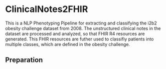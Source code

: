 # ClinicalNotes2FHIR
This is a NLP Phenotyping Pipeline for extracting and classifying the i2b2 obesity challenge dataset from 2008. 
The unstructured clinical notes in the dataset are processed and analyzed, so that FHIR R4 resources are generated. 
This FHIR resources are futher used to classifiy patients into multiple classes, which are defined in the obesity challenge. 

## Preparation
